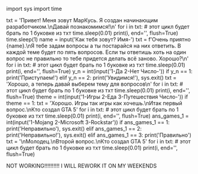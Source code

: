 import sys
import time

txt = 'Привет! Меня зовут МарКусь. Я создан начинающим разработчиком.\nДавай познакомимся!\n'
for i in txt:  # этот цикл будет брать по 1 буковке из тхт
    time.sleep(0.01)
    print(i, end='', flush=True)
time.sleep(1)
name = input('Как тебя зовут? Имя-')
txt = f'Очень приятно {name}.\nЯ тебе задам вопросы а ты постарайся на них ответить. В каждой теме будет по пять вопросов. Если ты ответишь хоть на один вопрос не правильно то тебе придется делать всё заново. Хорошо?\n'
for i in txt:  # этот цикл будет брать по 1 буковке из тхт
    time.sleep(0.01)
    print(i, end='', flush=True)
y_n = int(input('1-Да 2-Нет Число-'))
if y_n == 1:
    print('Приступаем!')
elif y_n == 2:
    print('Увидимся!'), sys.exit()
txt = 'Хорошо, а теперь давай выберем тему для вопросов\n'
for i in txt:  # этот цикл будет брать по 1 буковке из тхт
    time.sleep(0.01)
    print(i, end='', flush=True)
theme = int(input('1-Игры 2-Еда 3-Путешествия Число-'))
if theme == 1:
    txt = 'Хорошо. Игры так игры как хочешь.\nИтак первый вопрос.\nКто создал GTA 5'
    for i in txt:  # этот цикл будет брать по 1 буковке из тхт
        time.sleep(0.01)
        print(i, end='', flush=True)
    ans_games_1 = int(input('1-Mojang 2-Microsoft 3-Rockstar'))
    if ans_games_1 == 1:
        print('Неправильно'), sys.exit()
    elif ans_games_1 == 2:
        print('Неправильно!'), sys.exit()
    elif ans_games_1 == 3:
        print('Правильно')
    txt = '\nМолодец.\nВторой вопрос.\nКто создал GTA 5'
    for i in txt:  # этот цикл будет брать по 1 буковке из тхт
        time.sleep(0.01)
        print(i, end='', flush=True)

NOT WORKING!!!!!!!!!!
I WILL REWORK IT ON MY WEEKENDS

